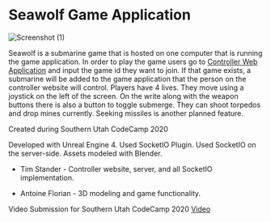 # Seawolf Game Application

![Screenshot (1)](https://user-images.githubusercontent.com/31717032/115579977-e9b06880-a283-11eb-87e7-bf730e904954.png)

Seawolf is a submarine game that is hosted on one computer that is running the game application. In order to play the game users go to [Controller Web Application](https://seawolf-server.herokuapp.com) and input the game id they want to join. If that game exists, a submarine will be added to the game application that the person on the controller website will control. Players have 4 lives. They move using a joystick on the left of the screen. On the write along with the weapon buttons there is also a button to toggle submerge. They can shoot torpedos and drop mines currently. Seeking missiles is another planned feature. 


Created during Southern Utah CodeCamp 2020


Developed with Unreal Engine 4.
Used SocketIO Plugin.
Used SocketIO on the server-side.
Assets modeled with Blender.


- Tim Stander - Controller website, server, and all SocketIO implementation.

- Antoine Florian - 3D modeling and game functionality.


Video Submission for Southern Utah CodeCamp 2020 [Video](https://www.youtube.com/watch?v=cdX3QgFezSk/)
